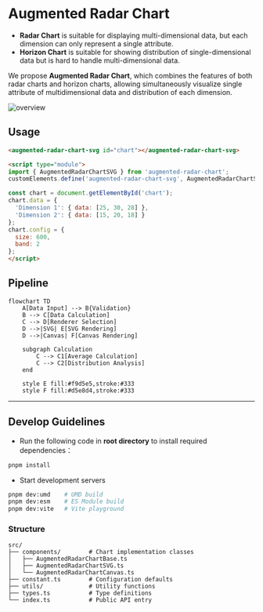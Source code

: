 # Augmented Radar Chart

- **Radar Chart** is suitable for displaying multi-dimensional data, but each dimension can only represent a single attribute.
- **Horizon Chart** is suitable for showing distribution of single-dimensional data but is hard to handle multi-dimensional data.


We propose **Augmented Radar Chart**, which combines the features of both radar charts and horizon charts, allowing simultaneously visualize single attribute of multidimensional data and distribution of each dimension.

![overview](https://github.com/user-attachments/assets/7c44ea99-6d77-4d91-80a9-95e1657639ad)


## Usage

```html
<augmented-radar-chart-svg id="chart"></augmented-radar-chart-svg>

<script type="module">
import { AugmentedRadarChartSVG } from 'augmented-radar-chart';
customElements.define('augmented-radar-chart-svg', AugmentedRadarChartSVG);

const chart = document.getElementById('chart');
chart.data = {
  'Dimension 1': { data: [25, 30, 28] },
  'Dimension 2': { data: [15, 20, 18] }
};
chart.config = {
  size: 600,
  band: 2
};
</script>
```
## Pipeline

```mermaid
flowchart TD
    A[Data Input] --> B{Validation}
    B --> C[Data Calculation]
    C --> D[Renderer Selection]
    D -->|SVG| E[SVG Rendering]
    D -->|Canvas| F[Canvas Rendering]
    
    subgraph Calculation
        C --> C1[Average Calculation]
        C --> C2[Distribution Analysis]
    end
    
    style E fill:#f9d5e5,stroke:#333
    style F fill:#d5e8d4,stroke:#333
```

---
## Develop Guidelines
- Run the following code in **root directory** to install required dependencies：
```bash
pnpm install
```
- Start development servers
```bash
pnpm dev:umd    # UMD build
pnpm dev:esm    # ES Module build 
pnpm dev:vite   # Vite playground
```

### Structure

```text
src/
├── components/        # Chart implementation classes
│   ├── AugmentedRadarChartBase.ts
│   ├── AugmentedRadarChartSVG.ts
│   └── AugmentedRadarChartCanvas.ts
├── constant.ts        # Configuration defaults
├── utils/             # Utility functions
├── types.ts           # Type definitions
└── index.ts           # Public API entry
```


